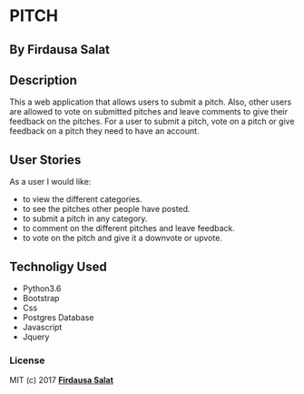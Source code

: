 # PITCH
## By Firdausa Salat
## Description
This a web application that allows users to submit a pitch. Also, other users are allowed to vote on submitted pitches and leave comments to give their feedback on the pitches. For a user to submit a pitch, vote on a pitch or give feedback on a pitch they need to have an account.
## User Stories
As a user I would like:
* to view the different categories.
* to see the pitches other people have posted.
* to submit a pitch in any category.
* to comment on the different pitches and leave feedback.
* to vote on the pitch and give it a downvote or upvote.

## Technoligy Used
* Python3.6
* Bootstrap
* Css
* Postgres Database
* Javascript
* Jquery

### License
MIT (c) 2017 **[Firdausa Salat](https://github.com/firdausa7)**